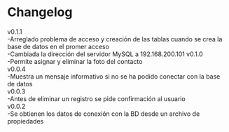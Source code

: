 Changelog
=========
v0.1.1   
-Arreglado problema de acceso y creación de las tablas cuando se crea la base de datos en el promer acceso   
-Cambiada la dirección del servidor MySQL a 192.168.200.101
v0.1.0   
-Permite asignar y eliminar la foto del contacto   
v0.0.4  
-Muestra un mensaje informativo si no se ha podido conectar con la base de datos  
v0.0.3  
-Antes de eliminar un registro se pide confirmación al usuario  
v0.0.2  
-Se obtienen los datos de conexión con la BD desde un archivo de propiedades  
